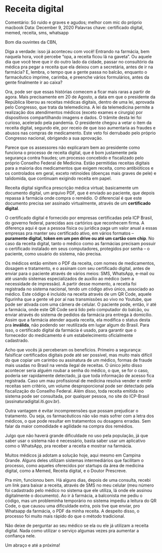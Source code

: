# Receita digital

Comentário: Só ruido e graves e agudos; melhor com mic do próprio macbook
Data: December 9, 2020
Palavras chave: certificado digital, memed, receita, sms, whatsapp

Bom dia ouvintes da CBN,

Diga a verdade: isso já aconteceu com você! Entrando na farmácia, bem naquela hora, você percebe “opa, a receita ficou lá na gaveta”. Ou aquele dia que você teve que ir do outro lado da cidade, passar no consultório da médica pra pegar a receita que ela deixou com a secretária, antes de ir na farmácia? E, lembra, o tempo que a gente passa no balcão, enquanto o farmacêutico imprime, carimba, e preenche vários formulários, antes da gente finalmente ir ao caixa?

Ora, pode ser que essas histórias comecem a ficar mais raras a partir de agora. Mais precisamente em 20 de Agosto, a data em que o presidente da República liberou as receitas médicas digitais, dentro de uma lei, aprovada pelo Congresso, que trata da telemedicina. A lei da telemedicina permite a realização dos atendimentos médicos (exceto exames e cirurgia) por dispositivos compartilhando imagens e dados. O trâmite desta lei foi curioso, acelerado pela pandemia. O presidente chegou a vetar o item da receita digital, segundo ele, por receio de que isso aumentaria as fraudes e abusos nas compras de medicamento. Este veto foi derrubado pelo próprio Congresso nacional, obrigando a sua aprovação.

Parece que os assessores não explicaram bem ao presidente como funciona o processo de receita digital, que é bom justamente pela segurança contra fraudes; um processo concebido e fiscalizado pelo próprio Conselho Federal de Medicina. Estão permitidas receitas digitais para a maioria dos medicamentos que exigem receita, como antibióticos e os controlados em geral, exceto retinoides (doenças mais graves de pele) e talidomida, que continuam exigindo receita em papel.

Receita digital significa prescrição médica virtual; basicamente um documento digital, um arquivo PDF, que é enviado ao paciente, que depois repassa à farmácia onde compra o remédio. O diferencial é que este documento precisa ser assinado virtualmente, através de um **certificado digital**.

O certificado digital é fornecido por empresas certificadas pela ICP Brasil, do governo federal, parecidas aos cartórios que reconhecem firma. A diferença aqui é que a pessoa física ou jurídica paga um valor anual a essas empresas pra manter seu certificado ativo, em vários formatos – **puramente digital, token em um pen drive ou até um cartão com chip**. No caso da receita digital, tanto o médico como as farmácias precisam possuir o certificado instalado em seus computadores, protegidos por senha – o paciente, como usuário do sistema, não precisa.

Os médicos então emitem o PDF da receita, com nomes de medicamentos, dosagem e tratamento, e o assinam com seu certificado digital, antes de enviar para o paciente através de vários meios: SMS, WhatsApp, e-mail ou até usando sistemas especializados de auxílio ao médico (sem a necessidade de impressão). A partir desse momento, a receita foi registrada no sistema nacional, tendo um código ativo único, associado ao médico. Este código é incluído na receita através de um QR Code, aquele figurinha que a gente vê por aí nas transmissões ao vivo no Youtube, que pode ser ativada com uma câmera de celular. O paciente pode, então, ir até a farmácia, onde este QR Code será lido pelo computador do balcão, ou enviar através do sistema de pedidos da farmácia pra entrega à domicílio. Assim que a farmácia atender aquela receita, ela modifica o status desta pra **inválida**, não podendo ser reutilizada em lugar algum do Brasil. Para isso, o certificado digital da farmácia é usado, para garantir que o fornecedor do medicamento é um estabelecimento oficialmente cadastrado.

Acho que vocês já perceberam os benefícios. Primeiro a segurança: falsificar certificados digitais pode até ser possível, mas muito mais difícil do que copiar um carimbo ou assinatura de um médico, formas de fraude mais usadas no Brasil  na venda ilegal de receitas. O único jeito disso acontecer seria alguém roubar a senha do médico, o que, se for o caso, poderia ser rapidamente detectado, já que toda informação de acesso fica registrada. Caso um mau profissional de medicina resolva vender e emitir receitas sem critério, um volume desproporcional pode ser detectado pela fiscalização do Conselho Federal. Além disso, toda receita emitida no sistema pode ser consultada, por qualquer pessoa, no site do ICP-Brasil (assinaturadigital.iti.gov.br). 

Outra vantagem é evitar incompreensões que possam prejudicar o tratamento. Ou seja, os farmacêuticos não vão mais sofrer com a letra dos médicos, o que pode resultar em tratamentos ou dosagens erradas. Sem falar da maior comodidade e agilidade na compra dos remédios.

Julgo que não haverá grande dificuldade no uso pela população, já que saber usar o sistema não é necessário, basta saber usar um aplicativo como o WhatsApp, pra receber a receita e mostrar na farmácia.

Muitos médicos já adotam a solução hoje, aqui mesmo em Campina Grande. Alguns deles utilizam sistemas intermediários que facilitam o processo, como aqueles oferecidos por startups da área de medicina digital, como a Memed, Receita digital, e o Doutor Prescreve. 

Pra mim, funcionou bem. Há alguns dias, depois de uma consulta, recebi um link para baixar a receita, através de SMS no meu celular (meu número foi cadastrado pelo médico no sistema que ele utiliza, lá onde ele assinou digitalmente o documento). Ao ir à farmácia, a balconista me pediu o código, mas um probleminha temporário no sistema impediu a leitura do QR Code, o que causou uma dificuldade extra, pois tive que enviar, pro Whatsapp da farmácia, o PDF da minha receita. A despeito disso, o processo foi muito mais rápido do que o método tradicional. 

Não deixe de perguntar ao seu médico se ela ou ele já utilizam a receita digital. Nada como utilizar o serviço algumas vezes pra aumentar a confiança nele.

Um abraço e até a próxima!